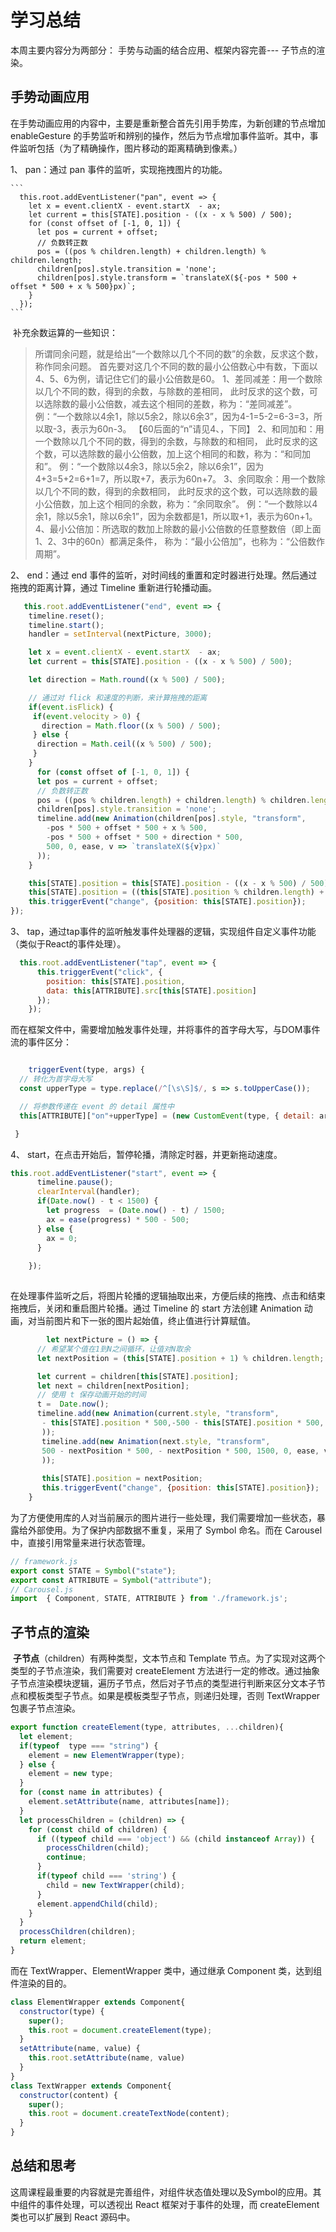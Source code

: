 # 学习总结
  本周主要内容分为两部分： 手势与动画的结合应用、框架内容完善--- 子节点的渲染。
## 手势动画应用
​    在手势动画应用的内容中，主要是重新整合首先引用手势库，为新创建的节点增加 enableGesture 的手势监听和辨别的操作，然后为节点增加事件监听。其中，事件监听包括（为了精确操作，图片移动的距离精确到像素。）

  1、 pan：通过 pan 事件的监听，实现拖拽图片的功能。

    ```
      this.root.addEventListener("pan", event => {
        let x = event.clientX - event.startX  - ax;
        let current = this[STATE].position - ((x - x % 500) / 500);
        for (const offset of [-1, 0, 1]) {
          let pos = current + offset;
          // 负数转正数
          pos = ((pos % children.length) + children.length) % children.length;
          children[pos].style.transition = 'none';
          children[pos].style.transform = `translateX(${-pos * 500 + offset * 500 + x % 500}px)`;
        }
      });
    ```
​    补充余数运算的一些知识：

>  所谓同余问题，就是给出“一个数除以几个不同的数”的余数，反求这个数，称作同余问题。 首先要对这几个不同的数的最小公倍数心中有数，下面以4、5、6为例，请记住它们的最小公倍数是60。 1、差同减差：用一个数除以几个不同的数，得到的余数，与除数的差相同， 此时反求的这个数，可以选除数的最小公倍数，减去这个相同的差数，称为：“差同减差”。 例：“一个数除以4余1，除以5余2，除以6余3”，因为4-1=5-2=6-3=3，所以取-3，表示为60n-3。 【60后面的“n”请见4、，下同】 2、和同加和：用一个数除以几个不同的数，得到的余数，与除数的和相同， 此时反求的这个数，可以选除数的最小公倍数，加上这个相同的和数，称为：“和同加和”。 例：“一个数除以4余3，除以5余2，除以6余1”，因为4+3=5+2=6+1=7，所以取+7，表示为60n+7。 3、余同取余：用一个数除以几个不同的数，得到的余数相同， 此时反求的这个数，可以选除数的最小公倍数，加上这个相同的余数，称为：“余同取余”。 例：“一个数除以4余1，除以5余1，除以6余1”，因为余数都是1，所以取+1，表示为60n+1。 4、最小公倍加：所选取的数加上除数的最小公倍数的任意整数倍（即上面1、2、3中的60n）都满足条件， 称为：“最小公倍加”，也称为：“公倍数作周期”。

 2、 end：通过 end 事件的监听，对时间线的重置和定时器进行处理。然后通过拖拽的距离计算，通过 Timeline 重新进行轮播动画。

```javascript
   this.root.addEventListener("end", event => {
    timeline.reset();
    timeline.start();
    handler = setInterval(nextPicture, 3000);

    let x = event.clientX - event.startX  - ax;
    let current = this[STATE].position - ((x - x % 500) / 500);

    let direction = Math.round((x % 500) / 500);

    // 通过对 flick 和速度的判断，来计算拖拽的距离
    if(event.isFlick) {
     if(event.velocity > 0) {
       direction = Math.floor((x % 500) / 500);
     } else {
      direction = Math.ceil((x % 500) / 500);
     }
    }
      for (const offset of [-1, 0, 1]) {
      let pos = current + offset;
      // 负数转正数
      pos = ((pos % children.length) + children.length) % children.length;
      children[pos].style.transition = 'none';
      timeline.add(new Animation(children[pos].style, "transform",
        -pos * 500 + offset * 500 + x % 500,
        -pos * 500 + offset * 500 + direction * 500, 
        500, 0, ease, v => `translateX(${v}px)`
      ));
    }

    this[STATE].position = this[STATE].position - ((x - x % 500) / 500) - direction;
    this[STATE].position = ((this[STATE].position % children.length) + children.length) % children.length;
    this.triggerEvent("change", {position: this[STATE].position});
});
```

  3、 tap，通过tap事件的监听触发事件处理器的逻辑，实现组件自定义事件功能（类似于React的事件处理）。

```javascript
  this.root.addEventListener("tap", event => {
      this.triggerEvent("click", {
        position: this[STATE].position,
        data: this[ATTRIBUTE].src[this[STATE].position]
      });
    });

```

而在框架文件中，需要增加触发事件处理，并将事件的首字母大写，与DOM事件流的事件区分：

```javascript

	triggerEvent(type, args) {
  // 转化为首字母大写
  const upperType = type.replace(/^[\s\S]$/, s => s.toUpperCase());

  // 将参数传递在 event 的 detail 属性中
  this[ATTRIBUTE]["on"+upperType] = (new CustomEvent(type, { detail: args }));

 }
```

  4、 start，在点击开始后，暂停轮播，清除定时器，并更新拖动速度。

```javascript
this.root.addEventListener("start", event => {
      timeline.pause();
      clearInterval(handler);
      if(Date.now() - t < 1500) {
        let progress  = (Date.now() - t) / 1500;
        ax = ease(progress) * 500 - 500;
      } else {
        ax = 0;
      }
     
    });
    
```

在处理事件监听之后，将图片轮播的逻辑抽取出来，方便后续的拖拽、点击和结束拖拽后，关闭和重启图片轮播。通过 Timeline 的 start 方法创建 Animation 动画，对当前图片和下一张的图片起始值，终止值进行计算赋值。

```javascript
		let nextPicture = () => {  
      // 希望某个值在1到N之间循环，让值对N取余
      let nextPosition = (this[STATE].position + 1) % children.length;

      let current = children[this[STATE].position];
      let next = children[nextPosition];
      // 使用 t 保存动画开始的时间
      t =  Date.now();
      timeline.add(new Animation(current.style, "transform",
       - this[STATE].position * 500,-500 - this[STATE].position * 500, 1500, 0, ease, v => `translateX(${v}px)`
       ));
       timeline.add(new Animation(next.style, "transform",
       500 - nextPosition * 500, - nextPosition * 500, 1500, 0, ease, v => `translateX(${v}px)`
       ));
      
       this[STATE].position = nextPosition;
       this.triggerEvent("change", {position: this[STATE].position});
    }
```

为了方便使用库的人对当前展示的图片进行一些处理，我们需要增加一些状态，暴露给外部使用。为了保护内部数据不重复，采用了 Symbol 命名。而在 Carousel 中，直接引用常量来进行状态管理。

```javascript
// framework.js
export const STATE = Symbol("state");
export const ATTRIBUTE = Symbol("attribute");
// Carousel.js
import  { Component, STATE, ATTRIBUTE } from './framework.js';
```

## 子节点的渲染

​		**子节点**（children）有两种类型，文本节点和 Template 节点。为了实现对这两个类型的子节点渲染，我们需要对 createElement 方法进行一定的修改。通过抽象子节点渲染模块逻辑，遍历子节点，然后对子节点的类型进行判断来区分文本子节点和模板类型子节点。如果是模板类型子节点，则递归处理，否则 TextWrapper 包裹子节点渲染。

``` javascript
export function createElement(type, attributes, ...children){
  let element;
  if(typeof  type === "string") {
    element = new ElementWrapper(type);
  } else {
    element = new type;
  }
  for (const name in attributes) {
    element.setAttribute(name, attributes[name]);
  }
  let processChildren = (children) => {
    for (const child of children) {
      if ((typeof child === 'object') && (child instanceof Array)) {
        processChildren(child);
        continue;
      }
      if(typeof child === 'string') {
        child = new TextWrapper(child);
      }
      element.appendChild(child);
    }
  }
  processChildren(children);
  return element;
}
```

而在 TextWrapper、ElementWrapper  类中，通过继承 Component 类，达到组件渲染的目的。

```javascript
class ElementWrapper extends Component{
  constructor(type) {
    super();
    this.root = document.createElement(type);
  }
  setAttribute(name, value) {
    this.root.setAttribute(name, value)
  }
}
class TextWrapper extends Component{
  constructor(content) {
    super();
    this.root = document.createTextNode(content);
  }
}
```

## 总结和思考

​	这周课程最重要的内容就是完善组件，对组件状态值处理以及Symbol的应用。其中组件的事件处理，可以透视出 React 框架对于事件的处理，而 createElement 类也可以扩展到 React 源码中。